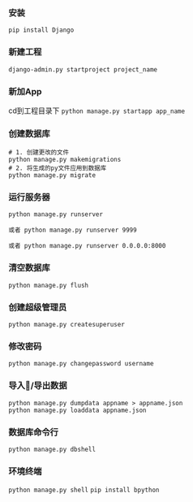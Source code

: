 ### 安装
`pip install Django`
### 新建工程
`django-admin.py startproject project_name`
### 新加App
cd到工程目录下
`python manage.py startapp app_name`
### 创建数据库
```
# 1. 创建更改的文件
python manage.py makemigrations
# 2. 将生成的py文件应用到数据库
python manage.py migrate
```
### 运行服务器
`python manage.py runserver`

`或者 python manage.py runserver 9999`

`或者 python manage.py runserver 0.0.0.0:8000`
### 清空数据库
`python manage.py flush`
### 创建超级管理员
`python manage.py createsuperuser`
### 修改密码
`python manage.py changepassword username`

### 导入/导出数据
```
python manage.py dumpdata appname > appname.json
python manage.py loaddata appname.json
```

### 数据库命令行
`python manage.py dbshell`

### 环境终端
`python manage.py shell`
`pip install bpython`